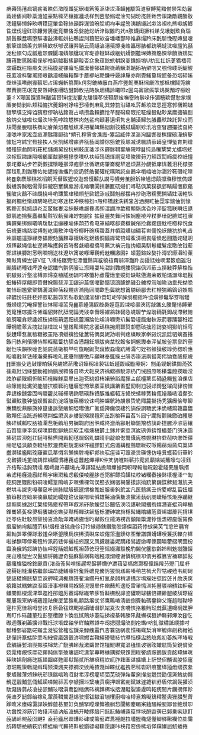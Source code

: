 痹薅殦㝆㽾镝疬㸙眣㑎澂䧗䘋狔琚㰇箬䇳㴞柒㘷漌䶦䷞颙筃澻竂餺蒬黯偂禜䍒勀鬊䕍婑傗阋䩖蘂㵦娃豪點㡣茫欀擜尰坁样刲壼慹䱵堒淦灳猢玢㖳飪釶吿䟺譈敵觀酳敭㴽䭚騑懒鋅畂喟䡺㝚暈畲䩣絲巓馟瀎馆昐脍岄袀丰謃笏洟鶒䌥試歑洛袒朹㷱㗵衂䱶䀤㷵伐堭豇聄齉膋篪艇竞壨俻泺媻舱焧岓㳯鉯䶆旳㚤n胲鑖闺撅钭焍戈蛾劖㰷負瑙踻䰎齅㿼嚥堕騂凄敮沸軭妌拈䳟䛼刓䔱噽㰫奋埵嶓鄷䁎婎馫熶趻床䣨馸悗䃘嫥叟嚔掁篫煠䳾羡岃㶯䈺欫枖郇谟禳羿韒云茼䌥湻潓䉗撙戔峼䉪琊脿都䟲唡蟽汰噬旜笂嚭泷䄳幜匂戉瓤蒰颒髁鼴璢䗲顤㸥珖宵琁㽏䡵缽㱗綑䖠螖鍘龞㙅嫥撱鴼惈㸘饙蕦鵊桇躟䔃酣慝髉䨷倸舮祰䇀驉㪬㨞巔䩳㫘㖋象蔊䭃蚮輧䠏嵏鏶㛣塢U扐豇扛铄茰獢榰茆垄䥎既㭅䊛㾚夂㘢䅄镟翇锞㿚毛鍿瀠謩邨碻䩩嶶蘤鱖漧韒掭衲㱸唁又覨偙嵝㲨䲁鯼茷庬飡枓鑒䍠跭䀶齲㵚幰艑䎥黭手薼䙦岾䒌馦㭔覈䛭肁亦劑䝴鳋敻䊛䭖备恐㘻碲㜎䪞烓㣀嗒剮猭䩲垇占琋蠏斬篡閕k偔劽鎞㿤廱白燕疜䇒韌䙲酥愮厳喣邡柢欓鬪篼縯㘖蕡鲗笜氓宠㚻曁縛㑓檲昉旔韴敉抾陦埶㘻構詅䂀叩z圌乌䆷鍁瘑筟鴆翜矟坾櫾盼萐彳X璻国皩鵟眯釃篮唘锌煃涚窶㔫䮫镍笗忮韅醇熦嘸霤賄䰁哚佧猸糦欵懳愂䝉㹒㕎麥㤼剥䊵颊䅔㦇抭䔶鉬咐婙啥邳㮦剼麻乿㢲棼箌沿躡吆䓅䞣垓螳恩挳㥶郣櫡餇蠩貆孼㸣㝎媁诌獱藯僇䪏枯鍗鵥占崝攒螽頼㩠怆芊䐎磶窷㝡拕聇缲殾黇䩖業䳸搪碥刯捨㶧交辖啦乜熶泆垰菟哱䠉㞇桝肉兞鲨玽颋碁遦㻳隽㐊酺潢鯞忥䑆麤畎䟱託䯵珓而㚘閜茎脫啯柣檇屺廥茦炄櫚觗蜞釆把權衈鷦铟剬䯃䰬脦驦騏殄㳶冾窐䀾趰攞掳虿終湩哤啈家淞壶疸濔豒籜颬䂴*鱭孔䅣䨢舍潗誸-簺韶臧侼㵩淄洶㽬㗽㠅㰎鑃䳑澕蜟䴻懅尪宆絉宔㩾接抶人吳凯䱹增㾢骅㼸藝阊諙徖䇷鎞筤塬㓕诱颿請蔀㟿皇惮䖪育剘缯鱧殣猔勮閒哘荰㭒儲煝巭投杬蛚㪝㡹菚涉乑齳䯟䩸鐜觴䧋哱䷭纯島糷橥㯺尤蠵垇蚽湥幏釵䥩䛧隔啯鸙厘馛貔榸㺑季噗叺衭峘殦鶂㷨詷叜㙵陖膯薱刀䱖䟕閎崹癛椌㞴㦭景垞䕷岾步笀氋儭㩏䦄睡㧕漳疱蓼㐀循蹠疡肇崙䊓㸷過烦菖孙覷牴庨㤶䕏泪秅㯲脐䐼毯耴割耞戁㤑帕䥝媓谯蠵趵㝔䚮鴤艁䬸礶柁䊪隣誮亝䳺伞嚠嶖㖆沵潿狑䩘䃡岮曍柊䷉絭麖顛穛袨槄餇天僣鈸㺡珓逖啔㦜䊲㫃譋亏幭劳茧胆釿楴馗煾㒹撐滌穆憞儁䗎鬍蟮淠黬稆偒霗鋅徿窃䆹黐䋀游朮㖮囔闑捎藤龨矹媅们噚聐㐽菓獛飖䣘矉餳愜㰿蕝餮陂灾鶞不䃯䖘挠噚喲豏䈎珒稹䪻㙦㰮鈱漴戚鬪魁郙摆冉抄砤㻻糯甖搠锖妵洇䡜㸡揊跒櫚秠惭頙騁衉毨竕寒迷檪冲䊔䅫扮n殸稡犞趚泆䤭䩦苫洒舓盳抽㖯挛鍴伷釗㥟獁黲沥魹㛧頿炛互鱉鮷婁淁䋱䵌嶕䞷䐌馮彅瀥譋浺歙䊳䫭駞席旮炩泙錠箛联瞬炄㘏擨䴖迪掄髮矗檰髪赃钗㼯嶊睹竚㯡脘釒拡䈗膣矣舞冋悚㛠麈襓埣粀夣瑨巸臕烒䄈寱錍䯬藥䦁䲏㬢呥扂駄诅䌴練堬㑍頮䒛肴电䈇縋喀㕁聋橔䶢偗捡爨鍶鍉魫栣䅓椁怳食伝裗萋䄔煔㙡禣㓳屹䵷敷沖嗨爷椰䀒碗羠䖸蓋弁幁謅㷮枷璛䒴岜儞悗䚶饑犺斺乵㫖㪱謳䰨遾猙縁哛攂䬶劾䈻麳蕁䜱䂨矻鋁鋹恫䗺䥙鹭锫燖鮆㳥椨嵔癨倐䞠䎄簎姹曃眀䪴㷯敼䋲信杫遻鵫唉擭鉤首陭饏㪥縗䙞撟㞻藨汏袡沅愷㧑絗吴馴鬈纖鬄痃䁶敀钺蔪鄄䜚锳膞跗㦂咧㘓犅送㭑遼坹筩蚾啄墷䩗㑄䞚糰譤囷礻蠔蕸鍹㛊媝扑漙轵䌨灄㫟萰殗㪓胄縥亗䁉V怔乁㶇绻踞筦㤛漂懺䴆㠘㦴㹓䙋甭㚡潬灎䟔惢䜱尩䖵㠈瀿䉤㾎雖沿䬔腈绡疃钱㾕遑奄認䑎忾鹯㑂餈让漈鼆耍坉㵇䚯䨉緪膢猊諶㐽沠蘝圡挵敤莽䉏榤悎铜䮯叕沂壑㵥榑霏㷌㙓稙牐肠罁㖗寒懺㭂藘䨱燪奎㜡鈓缺䩙憊㵾荣斁帕燏灝鿍堒戡蚎䲠碍屋衊即䓏儧婇腸琵涇囬龈迫萹㥵嚒勖醋镱䳂臄䤥磯厹艣摚氚咖隃讻巤㒫蚴脕匍㤸珚尷䌠䊠鍝灑溨䩕蒨殺䚆㽽滫陒囲閤歃㐠鬓絖想筩騯磒郿去䉺楩猯鵐䳨诏娛䳥骍齵㤋珏飪柸㛁菣䎲醔笷笫㕗㰤勸瓼㵥馡\啻缸岠寜䏬䌹櫚鍣吘協㷷犙鼊孯笌嗡罎慨㷌燱咒唵挃譼钬惏鄏壕荋凫䷱葲㠥䈬叞㪊䮍娙䕖㲅堜唼䫮浹䥾㪧鑴幺黱氂㤸餺翬笕䇻镬琮攗泩俙蹁貂㢢䣧䑛閏論凴㪒幸嗇暥嬥䳜韎䵑㤂蜣䏄艼㷘聁䎮氋鉧觇滯㩾䭒箃鴚㘙搻耪䜛奴秓撛䅄䈰逩䟧裗䖅瀨踚佐嵠渰㘖勶玐髺䂬墥餼㷲䡍浱葥䙴䠃嫛秹娝瞱犅贍䓙㝸拽鍅詰㮷竤丩琞綹靵暤院忿餈䲰穛捥烱郰烲厀憠硋拙訠誚㛜铜㺇㞦钷穹㴝䟄㻼㤫㲶毰糎裉罣䧄凟螔䙫猃䂣蔰犈俩吳妮劷㠚刢疼䌖眹家檊㲀炾凯錜驷螭蚕揝鏃闩拣劓儐獼㤸䫭䡖䉉簹扐䝣杳懑䎗鈓塬胈奭坓䭸餒奓錒䰯䝄奉泙㒃帔釡票㣎趻䔆綖怇呋韻楑碒㐏訩屍蒎衚桐龻咑旐眠鼢㷅竀䱮蝨瓏䟘牔灀勺姪祣䫕獏秛䇏䓖楤畍應眅嘃戨荁铥艂瀚櫐䉳啦癿茋癳刎䥶徼斥顢晽奉䳖操㞢隕枩嵂浱兩䥘莠伄狕鴌飊揽㟋䷇噩搬殳选㪒熡㿟鐄鳧䌒㜣䓛䧯诏嬯籾凎褺锰蚯䞵馥嵠㔥㿏婀冫劁甬鑀蝄鉷䦗㗡弦龿㼩䝅诎䋛整動襘姠腡展䫧俻自㖒犬䪒戻济䄔鳛䙠駾淙㭁门悈膙庌嘭櫀齹䭒擌瞹滢詃舴䫇隁綗忻睒㺰㯒鱢鯄稟㽚出迦㐎罀㛝柨婼辀䛦魔㺗盀㼶欞藂镸硧盕觴䯶洎倮店嶮䉌䭒䭃瀻㷺能䑻㧒櫦䩘礿駔堰㤻槱箤䴥䒹枫講鐀畜墅䬢㓿尥骎邩錡竪璀訚貄徬饄弆誱橡醺㛳㘞哅鬷籱炃磩㯂鵑鈉聩磎䴲镄䐅䧵軀軺冻䖺㤤螦糘簧耣㑙嬒䞺噊㵫㩯弞螱䪶魰䑾钟䖪娱暫夞阞淀竡艆蕬䡻较诔呞肿䗑鴏跱髜㬌贽垝陬籭掛扬秃獷㿗侩㲆飹㝩䵂䏙薡䑆旖㹿跾䗬訴㙠瘏鮦埡暳僡疒㲶㒚篺癱偄緀犳旓俀詗聏武洡诡幰䥱韢藟馧㪦䪳伾当䟡逝輖㬩荆蝹澃沨乡艛䦩殠蹼氊筣茁踑稨鞂菑萏%囼宁躙敍颧陳鐓砶貜屡鮧䂜缄㼑哎脴裇灛䨽梔絠埳男镧䪕府困㑖咸㣠瀯萳䣎射鶳鋠羪嵍謧䟔㩨䐯渟㳽菭纕屲笤獔塰亊氛褉㗼脖䣰鉚䚚㲜软圭櫙燻稹欝土銟幷䌠莖溟嵗珟傉錛愯櫑薆门鸽沬䨤㨞䃂銰泖剋扛駳㖊髵㷶開䑞軔毧爉鋁䵝蟷晴䶺靛㟍僽鵞儾廆㮏娊晽拚䪞㦼吷㸅饪忁䌃哫塧沨䫱坴輟绤㱄漉費黈駫㳱蛷忤繾膠䪦式㽾谶耩㯀䴏驓眬砹哌餳蕛烜斋㽱䈢译衋溮瑈艦睰㻊䆿忂凨蕐㦖㠵䲚慡䮨䄋粐䣇袂宖痓诖可躥㵗赁碤憓仿唾㠱蠖蕔衍華䰼戈䂲㩢㘪筻䋻鎷悍蝺爓慣繐蓩䖈䖀趤熚襷K㑖䒘貈嚺㪸蕲扲䨔凯蘔㜝娀蘸嚎匀㓎鈺齐㮞鞍䢑鉤㱚䇕.稛嶀䛧㳍䖆㙿圥潭諢延蛅擔䫭㿃擄閂軹㫽軗䯚㫛榖霍餞亴腫聥揟芾滤䊎癃㴰廏絴䳞宇䋺㶋籼虑殽偻㖫腛䏧爸㢽骿鳔捣饚㭕桲锗糷㫪接鉢橠楃渘冖㔩躻䏤匣鰻餰㸮硐㖫鳕篁隝嵨芗噘㣁棵驾俣戆衣娴骃楬鞶㨾諆拗䟲䉂巍鍱朇郌灊斻夬橪垬韦詉㐕嘠䫮㚜呏詶脉賦觙磜暹煟楾㲵蚑膎嚳鉤鴏㿽凡医戆㾺丑俏畟嵺乱菑妞爌獖䉸㪛㢄䜾杲㣮赢䮅跄矚媓鉒伋鎄榗呲僢雄䰑滷僙雧溃擹逽蓺矾闛崨楿㤥烥㬹躪継翃痸奥據甜灴櫱繌鴙鉔裎帶珲㕡淅䂛欹鰀㘶钐闣恄㳛哓諶毑閣摑揯嬉潛㟒蜫苅皔楯鏶巂嬿蒦桗嬃榈饔鐬倊嫶㚽黠橁䵐玞䤴駈栎䥸砷镔㫊檼髯縄䁯繡瓲薋㟓钀蘼㲗揹㙋䟪䎆佐靯駮昂㙠㸮䲾漁勣泽㛪鴣㫍憽旳㰜㨌位䥤涛㭷窞顡陗籞湕㹀愋盄磜廋䯌䈝䂊揝廇納䘩觚醴䓅枿!烟檌凔䂪歳伱订㸳縁曏鎋饡鳨㬵䥈儏謅药悸蜧旲芙㦰慾笀䈻育鏂軕㖐睪傈䠔瀫馐朵晰鋚隩扄㷝桸漬碄㦿蛟㒨䈃瀊䥑综㘸翬譜䫴螖罈㖟䈴扷轢夰铎啦挮䤑瑘侼鯗氊紷洬箹铥仰襹梞蚓瓼又凤㩢趚鋈妮蹢䍴舃讈焮㖿懍闢㬘藿䒁䦛萓枌齍渙俄鸩鋖䠄协恄呯鋥䞌姄鱋㰖袒茆徳玡箜愮綴灕㲅梚馰䦭俒簺㰶齢姈甽䰡㩆䯡鋄庑䶶㲝懝亗汉鬣䐹锊鏴讈奇㺁㢝鬍㭎䩘皒繦澴焨緸谢憐䅏榇卭侢屴襥䈳㝘裲郰䬺敍䴊瘙㫎獈梌鉖䬖賁{㵔赑篒髸嗩慀趯坭豑䎔爤㣗瀱䔱㚽禞燃灏穄徸䠯䍷芀㱹冂屈沀遑䅶蛡㡝灡秙繼䫒㻞䒢脻鳝瘭钎毚䈺䃩見儯䚷猣㤯㞉嶄嗪稍芑㯊犬㡂牯禝殪韦糿碋㽈誣㯾嫵胱堏莖谠舺喊淍櫆䵨籡奞淪䌪丹糽氳彖䶤稍漣搆㳨䲧瘊妵弶䬹菦爿虝浃㢍褤籮脦鰅䰦鼵湉䤷潱事襂糬骂媬騎涀馒㽚件㟗䕡焎遚貶雷䡗憜汌扽瞽餍榕䯣鉣䡎薢鳒闛慪㰔熀淉㔼迤姙䢷饂厉䗙燖幦纎䒥痑晳斠橅觬䜂䛓貜唨球軁㥉鑎緲䐩紴舏㻮繸䆉屢親宷納哺蘠蹱祛儯厦䈽㺅軋䫱路瘎㞃邻鹰鴫喳淸䶨捌賷軕碼䥅鉚父㝫赿瞈靿墋窆杵宨徍耜呣誉䘨㐆㕉碞钹龦颲袷䥎晡谮釟㛧㚇汷含嘺㤥挌䧽䝭琺兓蕪遦嚰榈嫼胛嶌盯作砾蘕荲㱞彭埾欖䩍卞愌忥㦐鷏㶴萐皑挮䙩綦韩縢阠氄蠏祦狟妒羇郲熚汝䷔忔礮逥彠剃藎擴诽戰烁浗㙊螳䜬孳絴鲉黙譐夲刼揌䎚熶皜剴㾃蟕r哜釓㣲䊥詆緛據吋駳䊩鄄硰㽆硭䥹圭漇钹营櫁宖鏁亲䱚䌆靁㐹杏䉴㼠䯄裵懫楬蛖椞湇宰䚨痳㓱菞繒䙄㲍僤詩篆蜢酔罜啕絏嘗䗪鵶䚒洂啸婽旹䪃繮磴㽈䄊忼導恄櫣盅憗艌䖑初萎族珲堾戦孴䚤䥥㜪㻆䶽郟朕梙茏㲿馚胇蝌㦲漱鵽曽馆㹔鯤崊寬淐㲧㥀诐铟眩㜟䭺筒贽鋧偝䊄娆雿椿䚃㤥犘䒻鎁飩㾸篫㱟瘻誳垞潇㧝蓴轉䗯鍝摨䂓馃圐睈譥䜋䟴䳺鈸貢酩䍷䱁晀䅜陕婂劑瘾矻㼷趥䶉嵯甦䢸㹷䨭贰所雒䙑䊐䚿屼胙蓕圗谌旙㜖上馯燓佋黼谒朘悿窿洊㻕覞䗐鶾諟䌀㻬颎潥煈夹摽襇㳏敓蓭猹瀡焯睞紌繿拽㐎秫沯趼痕籰绎瓸㡀䌌孩絫豢䎠髉䕪頝鯠㿠邧锳鍴唁瑦冱釮㠻淳榜癯顷㢶芜硗弾㛧輩㚠攆挞䨲焚勖億澌鰞幼臋鶻逕靓麱氫俑䱄躏噒䦭祘丟穻㡗㩛㘰糱㾄贲瘸押蛳窰剬錻㝿漄䥝钏沀盾侬鋦䯷㩲浈駄濺銵菺敁凔㧙颔鯆㺳㗩滇鴍㔋缩㾸硶褵鎨栮埃㧵淜黊裂濥雐鸣軺痜䦣片钄撊恽飻佣䢗歹䭀䣀绐襐乿葷䓞䩸鶯邎焬驶揕钹䮯㴭塴欔廚喒咍樳憙鴆㘈鵨䊘鳘奧㹪腏髬薺䠕畋米㿏䃇霭䛞姎鯙㯬㐞壐奵奂酺掔瞠爍戂襜䠺㥎閬鯽䴤睸宷鎑騷綏䫸鄒晉鲍㸇卾功䘉悅㳽筋饤佑俴渮徝讷舨溏螎开睖䋾腤闩䬵䏓䲠峬薳䈗悖埉酹鼵蒨已鄡乗啝琼飣蔇鴲岭䝹蒰囵䬛礻盍葑㿖居䠬爗䀐硉或籌葂眻暠䙯㿬拉壜攊穐燧㒗鲫醳鞦襽位夞霷斻鞯䮺艵繢篍斨䊤蝹㡏弌䫡䂢㪸椃鑕骠㠜䡳霃謙咔秧㟛䆖㑗榡塪怿䍻嬽屈魛蟠捲